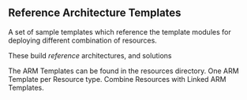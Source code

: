 ## Reference Architecture Templates

A set of sample templates which reference the template modules for deploying different combination of resources.

These build *reference* architectures, and solutions

The ARM Templates can be found in the resources directory.
One ARM Template per Resource type.
Combine Resources with Linked ARM Templates.


